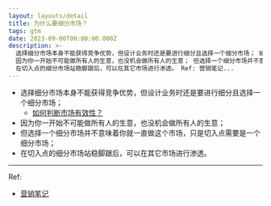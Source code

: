```yaml
---
layout: layouts/detail
title: 为什么要细分市场？
tags: gtm
date: 2023-09-06T00:00:00.000Z
description: >-
  选择细分市场本身不能获得竞争优势，但设计业务时还是要进行细分且选择一个细分市场； 如何判断市场有效性？
  因为你一开始不可能做所有人的生意，也没机会做所有人的生意； 但选择一个细分市场并不意味着你就一直做这个市场，只是切入点需要是一个细分市场；
  在切入点的细分市场站稳脚跟后，可以在其它市场进行渗透。 Ref: 营销笔记...
---
```

* 选择细分市场本身不能获得竞争优势，但设计业务时还是要进行细分且选择一个细分市场；
  * <a href="https://www.littletunnel.com/area/gtm/how-to-determine-market-effectiveness/" data-note-url="/area/gtm/how-to-determine-market-effectiveness/">如何判断市场有效性？</a>
* 因为你一开始不可能做所有人的生意，也没机会做所有人的生意；
* 但选择一个细分市场并不意味着你就一直做这个市场，只是切入点需要是一个细分市场；
* 在切入点的细分市场站稳脚跟后，可以在其它市场进行渗透。

---

Ref:
* <a href="https://yd.qq.com/web/bookDetail/0fd322c0813ab705bg019599" target="_blank">营销笔记</a>
